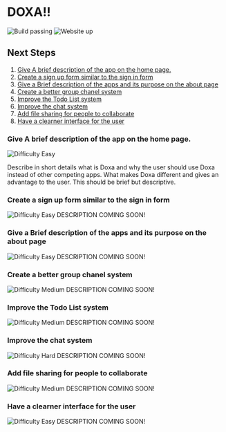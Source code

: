 # DOXA!!
![Build passing](https://img.shields.io/travis/rust-lang/rust.svg)
![Website up](https://img.shields.io/website-up-down-green-red/http/shields.io.svg)

## Next Steps
1. [Give A brief description of the app on the home
   page.](#give-a-brief-description-of-the-app-on-the-home-page)
2. [Create a sign up form similar to the sign in form](#create-a-sign-up-form-similar-to-the-sign-in-form)
3. [Give a Brief description of the apps and its purpose on the about
   page](#give-a-brief-description-of-the-apps-and-its-purpose-on-the-about-page)
4. [Create a better group chanel system](#create-a-better-group-chanel-system)
5. [Improve the Todo List system](#improve-the-todo-list-system)
6. [Improve the chat system](#improve-the-chat-system)
7. [Add file sharing for people to collaborate](#add-file-sharing-for-people-to-collaborate)
8. [Have a clearner interface for the user](#have-a-clearner-interface-for-the-user)

### Give A brief description of the app on the home page.
![Difficulty Easy](https://img.shields.io/badge/Difficulty-Easy-green.svg)

Describe in short details what is Doxa and why the user should use Doxa
instead of other competing apps. What makes Doxa different and gives an
advantage to the user. This should be brief but descriptive.

### Create a sign up form similar to the sign in form
![Difficulty Easy](https://img.shields.io/badge/Difficulty-Easy-green.svg)
DESCRIPTION COMING SOON!

### Give a Brief description of the apps and its purpose on the about page
![Difficulty Easy](https://img.shields.io/badge/Difficulty-Easy-green.svg)
DESCRIPTION COMING SOON!

### Create a better group chanel system
![Difficulty Medium](https://img.shields.io/badge/Difficulty-Medium-blue.svg)
DESCRIPTION COMING SOON!

### Improve the Todo List system
![Difficulty Medium](https://img.shields.io/badge/Difficulty-Medium-blue.svg)
DESCRIPTION COMING SOON!

### Improve the chat system
![Difficulty Hard](https://img.shields.io/badge/Difficulty-Hard-red.svg)
DESCRIPTION COMING SOON!

### Add file sharing for people to collaborate
![Difficulty Medium](https://img.shields.io/badge/Difficulty-Medium-blue.svg)
DESCRIPTION COMING SOON!

### Have a clearner interface for the user
![Difficulty Easy](https://img.shields.io/badge/Difficulty-Easy-green.svg)
DESCRIPTION COMING SOON!
